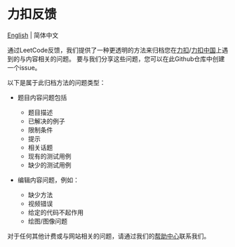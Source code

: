 # 力扣反馈

[English](./README.md) | 简体中文

通过LeetCode反馈，我们提供了一种更透明的方法来归档您在[力扣](https://leetcode.com)/[力扣中国](https://leetcode.cn)上遇到的与内容相关的问题。 要与我们分享这些问题，您可以在此Github仓库中创建一个issue。

以下是属于此归档方法的问题类型：

* 题目内容问题包括
    * 题目描述
    * 已解决的例子
    * 限制条件
    * 提示
    * 相关话题
    * 现有的测试用例
    * 缺少的测试用例

* 编辑内容问题，例如：
    * 缺少方法
    * 视频错误
    * 给定的代码不起作用
    * 绘图/图像问题

对于任何其他计费或与网站相关的问题，请通过我们的[帮助中心](https://support.leetcode.cn/hc/)联系我们。
